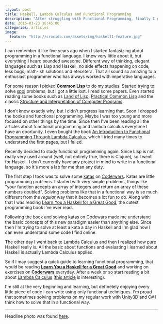 ```yaml
---
layout: post
title: Haskell, Lambda Calculus and Functional Programming
description: "After struggling with Functional Programming, finally I got into it. Some tips on how to start learning it."
date: 2015-03-23 18:45:00
categories: articles
image:
  feature: "http://crocidb.com/assets/img/haskell1-feature.jpg"
---
```


I can remember it like five years ago when I started fantasizing about programming in a functional language. I knew very little about it, but everything I heard sounded awesome. Different way of thinking, elegant languages such as Lisp and Haskell, no side effects happening on code, less bugs, math-ish solutions and etecetera. That all sound so amazing to a enthusiast programmer who has always worked with imperative languages. 

For some reason I picked **Common Lisp** to do my studies. Started trying to solve [spoj](http://www.spoj.com/) problems, but I got a little lost. I read some papers. Even started reading some books such as [Land of Lisp](http://www.amazon.com/Land-Lisp-Learn-Program-Game/dp/1593272812), [Practical Common Lisp](http://www.amazon.com/Practical-Common-Lisp-Peter-Seibel/dp/1590592395) and the classic [Structure and Interpretation of Computer Programs](http://www.amazon.com/Structure-Interpretation-Computer-Programs-Engineering/dp/0262510871).

I don't know exactly why, but I didn't progress learning that. Soon I dropped the books and functional programming. Maybe I was too young and more focused on other things by the time. Since then I've been reading all the articles about functional programming and lambda calculus everytime I have an oportunity. I even bought the book [An Introduction to Functional Programming Through Lambda Calculus](http://www.amazon.com/Introduction-Functional-Programming-Calculus-Mathematics/dp/0486478831), which I tried many times to understand the first pages, but I failed.

Recently decided to study functional programming again. Since Lisp is not really very used around (well, not entirely true, there is Clojure), so I went for Haskell. I don't currently have any project in mind to write in a functional language, so it's more a lab for me than any duty.

The first step I took was to solve some [katas](http://en.wikipedia.org/wiki/Kata_%28programming%29) on [Coderwars](http://www.codewars.com/). Katas are little programming problems. I started with very simple problems, things like "your function accepts an array of integers and return an array of these numbers doubled". Solving problems like that in a functional way is so much different from the _regular_ way that it becomes a lot fun to do. Along with that I was reading [Learn You a Haskell for a Great Good](http://learnyouahaskell.com/), the cutest programming book I've ever read.

Following the book and solving katas on Codewars made me understand the basic concepts of this new paradigm easier than anything else. Since then I'm trying to solve at least a kata a day in Haskell and I'm glad now I can even understand some code I find online.

The other day I went back to Lambda Calculus and then I realized how pure Haskell really is. All the basic about functions and evaluating I learned about Haskell is actually Lambda Calculus applied.

So if I may suggest a quick guide to learning functional programming, that would be reading [**Learn You a Haskell for a Great Good**](http://learnyouahaskell.com/) and working on exercises on [**Coderwars**](http://www.codewars.com/) everyday. After a week or so start reading a bit about [Lambda Calculus](http://en.wikipedia.org/wiki/Lambda_calculus) ([this article](http://palmstroem.blogspot.com.br/2012/05/lambda-calculus-for-absolute-dummies.html) is interesting).

I'm still at the very beginning and learning, but definetely enjoying every little piece of code I can write using only functional techniques. I'm proud that sometimes solving problems on my regular work with Unity3D and C# I think how to solve that in a functional way.

* * *

Headline photo was found [here](https://stocksnap.io/photo/04WVEU6MF6).

